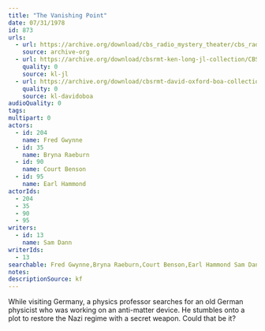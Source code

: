 ```yaml
---
title: "The Vanishing Point"
date: 07/31/1978
id: 873
urls: 
  - url: https://archive.org/download/cbs_radio_mystery_theater/cbs_radio_mystery_theater-0851-0900.zip/cbs_radio_mystery_theater-0851-0900%2Fcbsrmt_0873_the_vanishing_point.mp3
    source: archive-org
  - url: https://archive.org/download/cbsrmt-ken-long-jl-collection/CBSRMT - 780731 0873 The Vanishing Point_jl.mp3
    quality: 0
    source: kl-jl
  - url: https://archive.org/download/cbsrmt-david-oxford-boa-collection/CBSRMT-780731-0873-The-Vanishing-Point-(128-48)_WBBM-JE-{BoA}.mp3
    quality: 0
    source: kl-davidoboa
audioQuality: 0
tags: 
multipart: 0
actors:  
  - id: 204
    name: Fred Gwynne  
  - id: 35
    name: Bryna Raeburn  
  - id: 90
    name: Court Benson  
  - id: 95
    name: Earl Hammond
actorIds:  
  - 204  
  - 35  
  - 90  
  - 95
writers:  
  - id: 13
    name: Sam Dann
writerIds:  
  - 13
searchable: Fred Gwynne,Bryna Raeburn,Court Benson,Earl Hammond Sam Dann
notes: 
descriptionSource: kf
---
```

While visiting Germany, a physics professor searches for an old German physicist who was working on an anti-matter device. He stumbles onto a plot to restore the Nazi regime with a secret weapon. Could that be it?